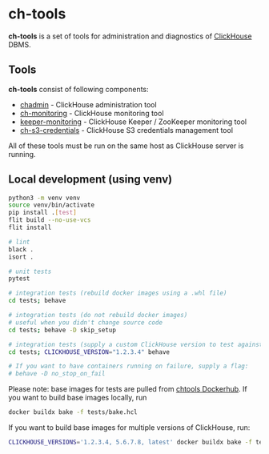 # ch-tools

**ch-tools** is a set of tools for administration and diagnostics of [ClickHouse](https://clickhouse.com/) DBMS.

## Tools

**ch-tools** consist of following components:
- [chadmin](./src/chtools/chadmin/README.md) - ClickHouse administration tool
- [ch-monitoring](./src/chtools/monrun_checks/README.md) - ClickHouse monitoring tool
- [keeper-monitoring](./src/chtools/monrun_checks_keeper/README.md) - ClickHouse Keeper / ZooKeeper monitoring tool
- [ch-s3-credentials](./src/chtools/s3_credentials/README.md) - ClickHouse S3 credentials management tool

All of these tools must be run on the same host as ClickHouse server is running.

## Local development (using venv)

```sh
python3 -m venv venv
source venv/bin/activate
pip install .[test]
flit build --no-use-vcs
flit install

# lint
black .
isort .

# unit tests
pytest

# integration tests (rebuild docker images using a .whl file)
cd tests; behave

# integration tests (do not rebuild docker images)
# useful when you didn't change source code
cd tests; behave -D skip_setup

# integration tests (supply a custom ClickHouse version to test against)
cd tests; CLICKHOUSE_VERSION="1.2.3.4" behave

# If you want to have containers running on failure, supply a flag:
# behave -D no_stop_on_fail
```

Please note: base images for tests are pulled from [chtools Dockerhub](https://hub.docker.com/u/chtools).
If you want to build base images locally, run

```sh
docker buildx bake -f tests/bake.hcl
```

If you want to build base images for multiple versions of ClickHouse, run:

```sh
CLICKHOUSE_VERSIONS='1.2.3.4, 5.6.7.8, latest' docker buildx bake -f tests/bake.hcl
```
